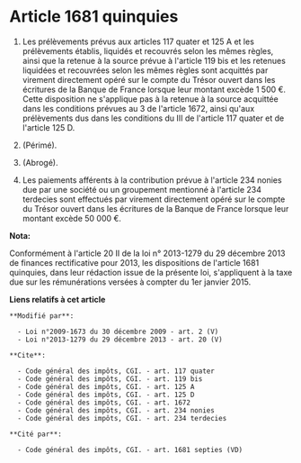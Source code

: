 # Article 1681 quinquies

1. Les prélèvements prévus aux articles 117 quater et 125 A et les prélèvements établis, liquidés et recouvrés selon les
mêmes règles, ainsi que la retenue à la source prévue à l'article 119 bis et les retenues liquidées et recouvrées selon les
mêmes règles sont acquittés par virement directement opéré sur le compte du Trésor ouvert dans les écritures de la Banque de
France lorsque leur montant excède 1 500 €. Cette disposition ne s'applique pas à la retenue à la source acquittée dans les
conditions prévues au 3 de l'article 1672, ainsi qu'aux prélèvements dus dans les conditions du III de l'article 117 quater
et de l'article 125 D. 

2. (Périmé). 

3. (Abrogé). 

4. Les paiements afférents à la contribution prévue à l'article 234 nonies due par une société ou un groupement mentionné à
l'article 234 terdecies sont effectués par virement directement opéré sur le compte du Trésor ouvert dans les écritures de la
Banque de France lorsque leur montant excède 50 000 €.

**Nota:**

Conformément à l'article 20 II de la loi n° 2013-1279 du 29 décembre 2013 de finances rectificative pour 2013, les
dispositions de l'article 1681 quinquies, dans leur rédaction issue de la présente loi, s'appliquent à la taxe due sur les
rémunérations versées à compter du 1er janvier 2015.

**Liens relatifs à cet article**

	**Modifié par**:

	  - Loi n°2009-1673 du 30 décembre 2009 - art. 2 (V)
	  - Loi n°2013-1279 du 29 décembre 2013 - art. 20 (V)

	**Cite**:

	  - Code général des impôts, CGI. - art. 117 quater
	  - Code général des impôts, CGI. - art. 119 bis
	  - Code général des impôts, CGI. - art. 125 A
	  - Code général des impôts, CGI. - art. 125 D
	  - Code général des impôts, CGI. - art. 1672
	  - Code général des impôts, CGI. - art. 234 nonies
	  - Code général des impôts, CGI. - art. 234 terdecies

	**Cité par**:

	  - Code général des impôts, CGI. - art. 1681 septies (VD)

